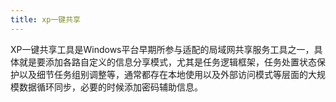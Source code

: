 ```yaml
---
title: xp一键共享
---
```

XP一键共享工具是Windows平台早期所参与适配的局域网共享服务工具之一，具体就是要添加各路自定义的信息分享模式，尤其是任务逻辑框架，任务处置状态保护以及细节任务组别调整等，通常都存在本地使用以及外部访问模式等层面的大规模数据循环同步，必要的时候添加密码辅助信息。
